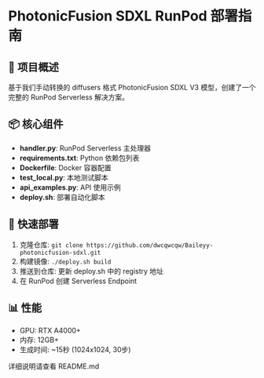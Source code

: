 # PhotonicFusion SDXL RunPod 部署指南

## 🎯 项目概述

基于我们手动转换的 diffusers 格式 PhotonicFusion SDXL V3 模型，创建了一个完整的 RunPod Serverless 解决方案。

## 📦 核心组件

- **handler.py**: RunPod Serverless 主处理器
- **requirements.txt**: Python 依赖包列表
- **Dockerfile**: Docker 容器配置
- **test_local.py**: 本地测试脚本
- **api_examples.py**: API 使用示例
- **deploy.sh**: 部署自动化脚本

## 🚀 快速部署

1. 克隆仓库: `git clone https://github.com/dwcqwcqw/Baileyy-photonicfusion-sdxl.git`
2. 构建镜像: `./deploy.sh build`
3. 推送到仓库: 更新 deploy.sh 中的 registry 地址
4. 在 RunPod 创建 Serverless Endpoint

## 📊 性能

- GPU: RTX A4000+
- 内存: 12GB+
- 生成时间: ~15秒 (1024x1024, 30步)

详细说明请查看 README.md
